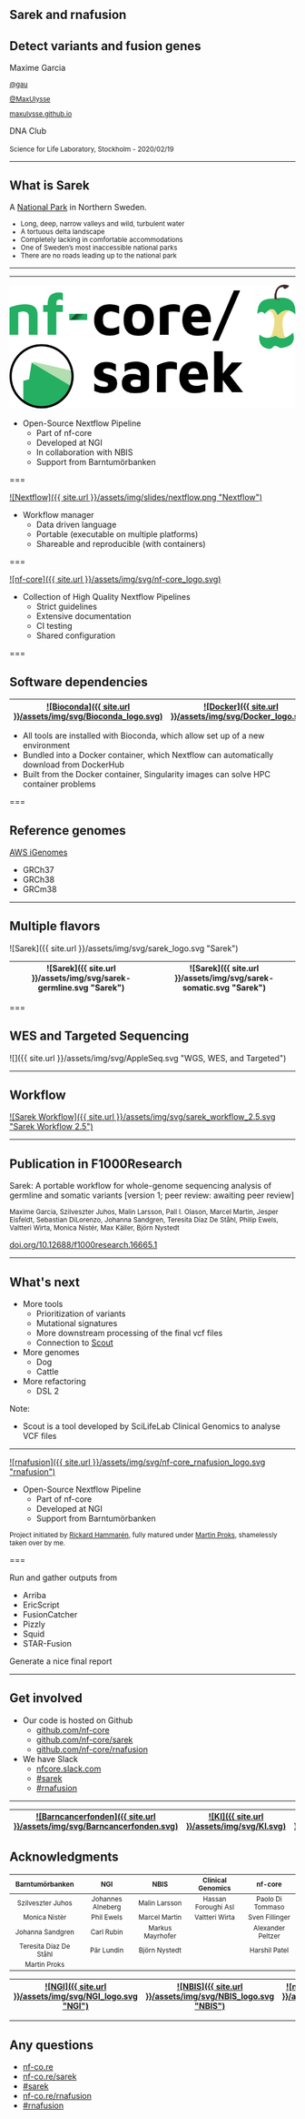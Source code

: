 <section data-background-image="{{ site.url }}/assets/img/background/Sarek-Park-01.jpg" data-background-opacity=0.5 >

# Sarek and rnafusion

## Detect variants and fusion genes

Maxime Garcia

<small>

[<i class="fab fa-twitter"></i> @gau](https://twitter.com/gau)

[<i class="fab fa-github"></i> @MaxUlysse](https://github.com/MaxUlysse)

[<i class="fa fa-globe-europe"></i> maxulysse.github.io](https://maxulysse.github.io/)

</small>

DNA Club

<small>
Science for Life Laboratory, Stockholm - 2020/02/19
</small>

---

## What is Sarek

<section data-background-image="{{ site.url }}/assets/img/background/Sarek-beer.jpg" data-background-opacity=0.5 >

<div class="fragment fade-in">

A [National Park](https://www.sverigesnationalparker.se/en/choose-park---list/sarek-national-park/) in Northern Sweden.

<small>

* Long, deep, narrow valleys and wild, turbulent water
* A tortuous delta landscape
* Completely lacking in comfortable accommodations
* One of Sweden’s most inaccessible national parks
* There are no roads leading up to the national park

</small>

</div>

---

<section data-background-image="{{ site.url }}/assets/img/background/Sarek-Park-02.jpg">

---

<a href="https://nf-co.re/sarek"><img class="image-25" src="/assets/img/svg/nf-core_sarek_logo.svg" title="Sarek" alt="Sarek logo"/></a>

<div class="fragment fade-in" data-fragment-index="2">

* Open-Source Nextflow Pipeline
  * Part of nf-core
  * Developed at NGI
  * In collaboration with NBIS
  * Support from Barntumörbanken

</div>

===

[![Nextflow]({{ site.url }}/assets/img/slides/nextflow.png "Nextflow")](https://nextflow.io/) <!-- .element class="image-50" -->

<div class="fragment fade-in" data-fragment-index="2">

* Workflow manager
  * Data driven language
  * Portable (executable on multiple platforms)
  * Shareable and reproducible (with containers)

</div>

===

[![nf-core]({{ site.url }}/assets/img/svg/nf-core_logo.svg)](https://nf-co.re/) <!-- .element class="image-50" -->

<div class="fragment fade-in" data-fragment-index="2">

* Collection of High Quality Nextflow Pipelines
  * Strict guidelines
  * Extensive documentation
  * CI testing
  * Shared configuration

</div>

===

## Software dependencies

[![Bioconda]({{ site.url }}/assets/img/svg/Bioconda_logo.svg)](https://bioconda.github.io/) <!-- .element class="image-50" --> | [![Docker]({{ site.url }}/assets/img/svg/Docker_logo.svg)](https://www.docker.com/) <!-- .element class="image-50" --> | [![Singularity]({{ site.url }}/assets/img/svg/Singularity_logo.svg)](https://sylabs.io/singularity/) <!-- .element class="image-50" -->
:-:|:-:|:-:

<div class="fragment fade-in" data-fragment-index="2">

* All tools are installed with Bioconda, which allow set up of a new environment
* Bundled into a Docker container, which Nextflow can automatically download from DockerHub
* Built from the Docker container, Singularity images can solve HPC container problems

</div>

===

## Reference genomes

[AWS iGenomes](https://registry.opendata.aws/aws-igenomes/)

* GRCh37
* GRCh38
* GRCm38

---

## Multiple flavors

![Sarek]({{ site.url }}/assets/img/svg/sarek_logo.svg "Sarek") <!-- .element class="image-10" -->

<div class="fragment fade-in" data-fragment-index="2">

![Sarek]({{ site.url }}/assets/img/svg/sarek-germline.svg "Sarek") <!-- .element class="image-10" --> | ![Sarek]({{ site.url }}/assets/img/svg/sarek-somatic.svg "Sarek") <!-- .element class="image-10" -->
:-:|:-:

</div>

===

## WES and Targeted Sequencing

![]({{ site.url }}/assets/img/svg/AppleSeq.svg "WGS, WES, and Targeted") <!-- .element class="image-25" -->

---

## Workflow

[![Sarek Workflow]({{ site.url }}/assets/img/svg/sarek_workflow_2.5.svg "Sarek Workflow 2.5")](https://github.com/nf-core/sarek/releases/tag/2.5) <!-- .element class="image-25" -->

---

## Publication in F1000Research

Sarek: A portable workflow for whole-genome sequencing analysis of germline and somatic variants
[version 1; peer review: awaiting peer review]

<small>

Maxime Garcia, Szilveszter Juhos, Malin Larsson, Pall I. Olason, Marcel Martin,
Jesper Eisfeldt, Sebastian DiLorenzo, Johanna Sandgren, Teresita Díaz De Ståhl,
Philip Ewels, Valtteri Wirta, Monica Nistér, Max Käller, Björn Nystedt

</small>

[<i class="ai ai-doi"></i> doi.org/10.12688/f1000research.16665.1](https://doi.org/10.12688/f1000research.16665.1)

---

## What's next

* More tools
  * Prioritization of variants
  * Mutational signatures
  * More downstream processing of the final vcf files
  * Connection to [Scout](https://www.clinicalgenomics.se/scout/)
* More genomes
  * Dog
  * Cattle
* More refactoring
  * DSL 2

Note:

* Scout is a tool developed by SciLifeLab Clinical Genomics to analyse VCF files

---

[![rnafusion]({{ site.url }}/assets/img/svg/nf-core_rnafusion_logo.svg "rnafusion")](https://nf-co.re/rnafusion) <!-- .element class="image-25" -->

<div class="fragment fade-in" data-fragment-index="2">

* Open-Source Nextflow Pipeline
  * Part of nf-core
  * Developed at NGI
  * Support from Barntumörbanken

</div>

<div class="fragment fade-in" data-fragment-index="3">

<small>

Project initiated by [Rickard Hammarén](https://github.com/Hammarn),
fully matured under [Martin Proks](https://github.com/matq007),
shamelessly taken over by me.

</small>

</div>

===

Run and gather outputs from

* Arriba
* EricScript
* FusionCatcher
* Pizzly
* Squid
* STAR-Fusion

<div class="fragment fade-in" data-fragment-index="2">

Generate a nice final report

</div>

---

## Get involved

* Our code is hosted on Github
  * [<i class="fab fa-github"></i> github.com/nf-core](https://github.com/nf-core)
  * [<i class="fab fa-github"></i> github.com/nf-core/sarek](https://github.com/nf-core/sarek)
  * [<i class="fab fa-github"></i> github.com/nf-core/rnafusion](https://github.com/nf-core/rnafusion)
* We have Slack
  * [<i class="fab fa-slack"></i> nfcore.slack.com](https://nfcore.slack.com/)
  * [<i class="fab fa-slack"></i> #sarek](https://nfcore.slack.com/channels/sarek)
  * [<i class="fab fa-slack"></i> #rnafusion](https://nfcore.slack.com/channels/rnafusion)

---

[![Barncancerfonden]({{ site.url }}/assets/img/svg/Barncancerfonden.svg)](https://www.barncancerfonden.se/en/) <!-- .element class="image-H75" --> | [![KI]({{ site.url }}/assets/img/svg/KI.svg)](https://www.ki.se/) <!-- .element class="image-H75" --> | [![Barntumörbanken]({{ site.url }}/assets/img/svg/BTB_logo.svg)](https://ki.se/forskning/barntumorbanken) <!-- .element class="image-H75" --> | [![SciLifeLab]({{ site.url }}/assets/img/svg/SciLifeLab_logo.svg)](https://scilifelab.se/) <!-- .element class="image-H75" --> | [![UPPMAX]({{ site.url }}/assets/img/slides/uppmax.png)](https://uppmax.uu.se/) <!-- .element class="image-75" -->
:-:|:-:|:-:|:-:|:-:

## Acknowledgments

<small>

Barntumörbanken        | NGI               | NBIS             | Clinical Genomics   | nf-core
:---------------------:|:-----------------:|:----------------:|:-------------------:|:-:
Szilveszter Juhos      | Johannes Alneberg | Malin Larsson    | Hassan Foroughi Asl | Paolo Di Tommaso
Monica Nistèr          | Phil Ewels        | Marcel Martin    | Valtteri Wirta      | Sven Fillinger
Johanna Sandgren       | Carl Rubin        | Markus Mayrhofer |                     | Alexander Peltzer
Teresita Díaz De Ståhl | Pär Lundin        | Björn Nystedt    |                     | Harshil Patel
Martin Proks           |                   |                  |                     |

</small>

[![NGI]({{ site.url }}/assets/img/svg/NGI_logo.svg "NGI")](https://ngisweden.scilifelab.se/) <!-- .element class="image-H75" --> | [![NBIS]({{ site.url }}/assets/img/svg/NBIS_logo.svg "NBIS")](https://www.nbis.se/) <!-- .element class="image-H75" --> | [![nf-core]({{ site.url }}/assets/img/svg/nf-core_logo.svg)](https://nf-co.re/) <!-- .element class="image-H75" --> | [![Nextflow]({{ site.url }}/assets/img/slides/nextflow.png "Nextflow")](https://nextflow.io/) <!-- .element class="image-75" -->
:-:|:-:|:-:|:-:

---

<section data-background-image="{{ site.url }}/assets/img/background/Stockholm-by-night.jpg" data-background-opacity=0.5 >

## Any questions

* [<i class="fa fa-globe-europe"></i> nf-co.re](https://nf-co.re/)
* [<i class="fab fa-github"></i> nf-co.re/sarek](https://nf-co.re/sarek)
* [<i class="fab fa-slack"></i> #sarek](https://nfcore.slack.com/channels/sarek)
* [<i class="fab fa-github"></i> nf-co.re/rnafusion](https://nf-co.re/rnafusion)
* [<i class="fab fa-slack"></i> #rnafusion](https://nfcore.slack.com/channels/rnafusion)
